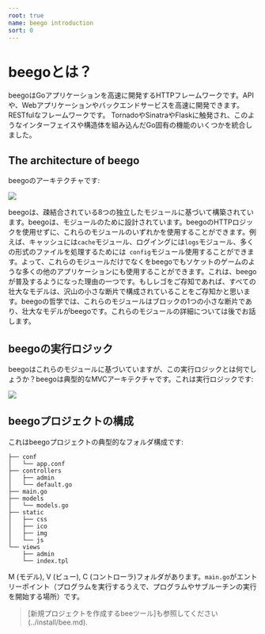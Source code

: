 ```yaml
---
root: true
name: beego introduction
sort: 0
---
```


# beegoとは？

beegoはGoアプリケーションを高速に開発するHTTPフレームワークです。APIや、Webアプリケーションやバックエンドサービスを高速に開発できます。RESTfulなフレームワークです。 TornadoやSinatraやFlaskに触発され、このようなインターフェイスや構造体を組み込んだGo固有の機能のいくつかを統合しました。

## The architecture of beego

beegoのアーキテクチャです:

![](../images/architecture.png)

beegoは、疎結合されている8つの独立したモジュールに基づいて構築されています。beegoは、モジュールのために設計されています。beegoのHTTPロジックを使用せずに、これらのモジュールのいずれかを使用することができます。例えば、キャッシュには`cache`モジュール、ログイングには`logs`モジュール、多くの形式のファイルを処理するためには` config`モジュール使用することができます。よって、これらのモジュールだけでなくをbeegoでもソケットのゲームのような多くの他のアプリケーションにも使用することができます。これは、beegoが普及するようになった理由の一つです。もしレゴをご存知であれば、すべての壮大なモデルは、沢山の小さな断片で構成されていることをご存知かと思います。beegoの哲学では、これらのモジュールはブロックの1つの小さな断片であり、壮大なモデルがbeegoです。これらのモジュールの詳細については後でお話します。

## beegoの実行ロジック

beegoはこれらのモジュールに基づいていますが、この実行ロジックとは何でしょうか？beegoは典型的なMVCアーキテクチャです。これは実行ロジックです:

![](../images/flow.png)

## beegoプロジェクトの構成

これはbeegoプロジェクトの典型的なフォルダ構成です:

```
├── conf
│   └── app.conf
├── controllers
│   ├── admin
│   └── default.go
├── main.go
├── models
│   └── models.go
├── static
│   ├── css
│   ├── ico
│   ├── img
│   └── js
└── views
    ├── admin
    └── index.tpl
```

M (モデル), V (ビュー), C (コントローラ)フォルダがあります。`main.go`がエントリーポイント（プログラムを実行するうえで、プログラムやサブルーチンの実行を開始する場所）です。

>[新規プロジェクトを作成するbeeツール]も参照してください(../install/bee.md).
